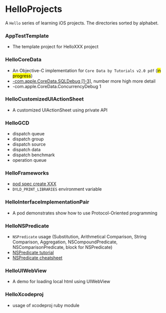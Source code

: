 # HelloProjects
A `Hello` series of learning iOS projects. The directories sorted by alphabet.

### AppTestTemplate
* The template project for HelloXXX project

### HelloCoreData
* An Objective-C implementation for `Core Data by Tutorials v2.0 pdf` (<mark>in progress</mark>)
* [-com.apple.CoreData.SQLDebug [1-3]](http://nshipster.com/launch-arguments-and-environment-variables/), number more high more detail
* -com.apple.CoreData.ConcurrencyDebug 1

### HelloCustomizedUIActionSheet
* A customized UIActionSheet using private API

### HelloGCD

* dispatch queue
* dispatch group
* dispatch source
* dispatch data
* dispatch benchmark
* operation queue

### HelloFrameworks

* [pod spec create XXX](https://macteo.it/xcode/2016/10/18/dynamic-framework-with-cocoapods-support.html)
* `DYLD_PRINT_LIBRARIES` environment variable

### HelloInterfaceImplementationPair
* A pod demonstrates show how to use Protocol-Oriented programming

### HelloNSPredicate
* `NSPredicate` usage (Substitution, Arithmetical Comparison, String Comparison, Aggregation, NSCompoundPredicate, NSComparisonPredicate, block for NSPredicate)
* [NSPredicate tutorial](http://nshipster.com/nspredicate/)
* [NSPredicate cheatsheet](https://academy.realm.io/posts/nspredicate-cheatsheet/)

### HelloUIWebView
* A demo for loading local html using UIWebView

### HelloXcodeproj

* usage of xcodeproj ruby module